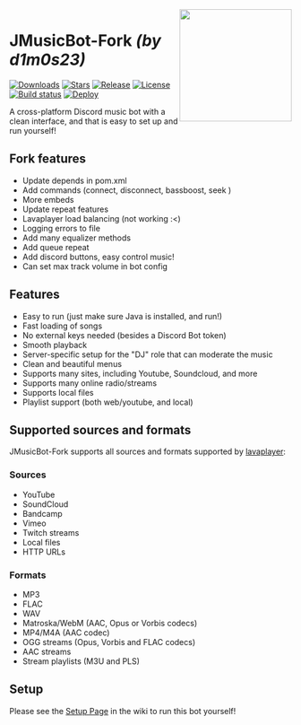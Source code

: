 <img align="right" src="https://i.imgur.com/zrE80HY.png" height="200" width="200">

# JMusicBot-Fork *(by d1m0s23)*

[![Downloads](https://img.shields.io/github/downloads/d1m0s23/JMusicBot-Fork/total.svg)](https://github.com/jagrosh/MusicBot/releases/latest)
[![Stars](https://img.shields.io/github/stars/d1m0s23/JMusicBot-Fork)](https://github.com/d1m0s23/JMusicBot-Fork/stargazers)
[![Release](https://img.shields.io/github/release/d1m0s23/JMusicBot-Fork)](https://github.com/jagrosh/MusicBot/releases/latest)
[![License](https://img.shields.io/github/license/d1m0s23/JMusicBot-Fork)](https://github.com/d1m0s23/JMusicBot-Fork/blob/main/LICENSE)
[![Build status](https://ci.appveyor.com/api/projects/status/gunxknn1bdw7i96k/branch/main?svg=true)](https://ci.appveyor.com/project/d1m0s23/jmusicbot-fork/branch/main)
[![Deploy](https://www.herokucdn.com/deploy/button.svg)](https://heroku.com/deploy?template=https://github.com/d1m0s23/JMusicBot-Fork/tree/main)

A cross-platform Discord music bot with a clean interface, and that is easy to set up and run yourself!

[comment]: <> ([![Setup]&#40;http://i.imgur.com/VvXYp5j.png&#41;]&#40;https://github.com/jagrosh/MusicBot/wiki/Setup&#41;)

## Fork features
 * Update depends in pom.xml
 * Add commands (connect, disconnect, bassboost, seek )
 * More embeds
 * Update repeat features
 * Lavaplayer load balancing (not working :<)
 * Logging errors to file
 * Add many equalizer methods
 * Add queue repeat
 * Add discord buttons, easy control music!
 * Can set max track volume in bot config

## Features
  * Easy to run (just make sure Java is installed, and run!)
  * Fast loading of songs
  * No external keys needed (besides a Discord Bot token)
  * Smooth playback
  * Server-specific setup for the "DJ" role that can moderate the music
  * Clean and beautiful menus
  * Supports many sites, including Youtube, Soundcloud, and more
  * Supports many online radio/streams
  * Supports local files
  * Playlist support (both web/youtube, and local)

## Supported sources and formats
JMusicBot-Fork supports all sources and formats supported by [lavaplayer](https://github.com/sedmelluq/lavaplayer#supported-formats):

### Sources
  * YouTube
  * SoundCloud
  * Bandcamp
  * Vimeo
  * Twitch streams
  * Local files
  * HTTP URLs
### Formats
  * MP3
  * FLAC
  * WAV
  * Matroska/WebM (AAC, Opus or Vorbis codecs)
  * MP4/M4A (AAC codec)
  * OGG streams (Opus, Vorbis and FLAC codecs)
  * AAC streams
  * Stream playlists (M3U and PLS)
  

## Setup
Please see the [Setup Page](https://github.com/jagrosh/MusicBot/wiki/Setup) in the wiki to run this bot yourself!

